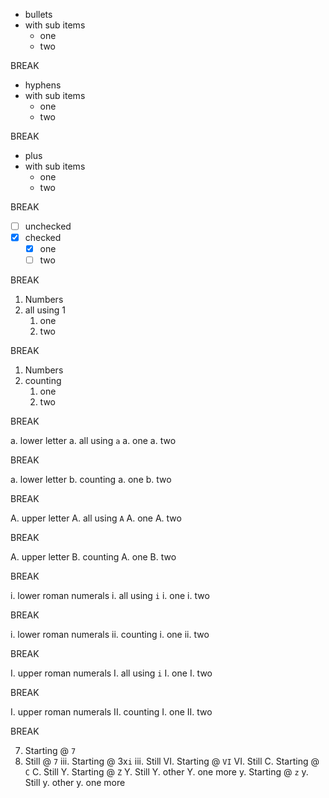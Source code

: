 * bullets
* with sub items
  * one
  * two

BREAK

- hyphens
- with sub items
  - one
  - two

BREAK

+ plus
+ with sub items
  + one
  + two

BREAK

- [ ] unchecked
- [x] checked
  - [x] one
  - [ ] two

BREAK

1. Numbers
1. all using 1
   1. one
   1. two

BREAK

1. Numbers
2. counting
   1. one
   2. two

BREAK

a. lower letter
a. all using `a`
   a. one
   a. two

BREAK

a. lower letter
b. counting
   a. one
   b. two

BREAK

A. upper letter
A. all using `A`
   A. one
   A. two

BREAK

A. upper letter
B. counting
   A. one
   B. two

BREAK

i. lower roman numerals
i. all using `i`
   i. one
   i. two

BREAK

 i. lower roman numerals
ii. counting
     i. one
    ii. two

BREAK

I. upper roman numerals
I. all using `i`
   I. one
   I. two

BREAK

 I. upper roman numerals
II. counting
     I. one
    II. two

BREAK

7. Starting @ `7`
7. Still @ `7`
   iii. Starting @ 3x`i`
   iii. Still
        VI. Starting @ `VI`
        VI. Still
            C. Starting @ `C`
            C. Still
               Y. Starting @ `Z`
               Y. Still
               Y. other
               Y. one more
                  y. Starting @ `z`
                  y. Still
                  y. other
                  y. one more
